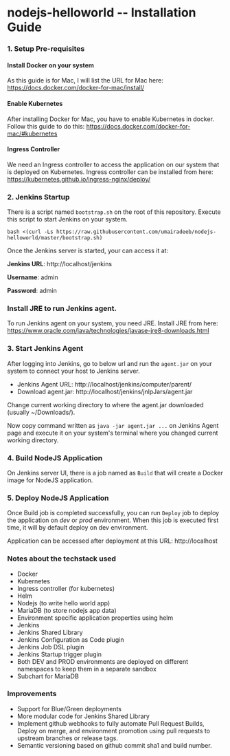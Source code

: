 # nodejs-helloworld -- Installation Guide

### 1. Setup Pre-requisites

#### Install Docker on your system
As this guide is for Mac, I will list the URL for Mac here: https://docs.docker.com/docker-for-mac/install/

#### Enable Kubernetes
After installing Docker for Mac, you have to enable Kubernetes in docker. Follow this guide to do this: https://docs.docker.com/docker-for-mac/#kubernetes

#### Ingress Controller
We need an Ingress controller to access the application on our system that is deployed on Kubernetes.
Ingress controller can be installed from here: https://kubernetes.github.io/ingress-nginx/deploy/

### 2. Jenkins Startup
There is a script named `bootstrap.sh` on the root of this repository. Execute this script to start Jenkins on your system.

```bash <(curl -Ls https://raw.githubusercontent.com/umairadeeb/nodejs-helloworld/master/bootstrap.sh)```

Once the Jenkins server is started, your can access it at:

**Jenkins URL**: http://localhost/jenkins

**Username**: admin

**Password**: admin

### Install JRE to run Jenkins agent.
To run Jenkins agent on your system, you need JRE. Install JRE from here: https://www.oracle.com/java/technologies/javase-jre8-downloads.html

### 3. Start Jenkins Agent
After logging into Jenkins, go to below url and run the `agent.jar` on your system to connect your host to Jenkins server.

- Jenkins Agent URL: http://localhost/jenkins/computer/parent/
- Download agent.jar: http://localhost/jenkins/jnlpJars/agent.jar

Change current working directory to where the agent.jar downloaded (usually ~/Downloads/).

Now copy command written as `java -jar agent.jar ...` on Jenkins Agent page and execute it on your system's terminal where you changed current working directory.

### 4. Build NodeJS Application
On Jenkins server UI, there is a job named as `Build` that will create a Docker image for NodeJS application.

### 5. Deploy NodeJS Application
Once Build job is completed successfully, you can run `Deploy` job to deploy the application on *dev* or *prod* environment. When this job is executed first time, it will by default deploy on dev environment.

Application can be accessed after deployment at this URL:
http://localhost


### Notes about the techstack used
- Docker
- Kubernetes
- Ingress controller (for kubernetes)
- Helm
- Nodejs (to write hello world app)
- MariaDB (to store nodejs app data)
- Environment specific application properties using helm
- Jenkins
- Jenkins Shared Library
- Jenkins Configuration as Code plugin
- Jenkins Job DSL plugin
- Jenkins Startup trigger plugin
- Both DEV and PROD environments are deployed on different namespaces to keep them in a separate sandbox
- Subchart for MariaDB

### Improvements
- Support for Blue/Green deployments
- More modular code for Jenkins Shared Library
- Implement github webhooks to fully automate Pull Request Builds, Deploy on merge, and environment promotion using pull requests to upstream branches or release tags.
- Semantic versioning based on github commit sha1 and build number.
